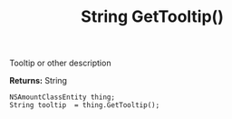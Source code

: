 ﻿---
uid: crmscript_ref_NSAmountClassEntity_GetTooltip
title: String GetTooltip()
intellisense: NSAmountClassEntity.GetTooltip
keywords: NSAmountClassEntity, GetTooltip
so.topic: reference
---

Tooltip or other description

**Returns:** String


```crmscript
NSAmountClassEntity thing;
String tooltip  = thing.GetTooltip();
```


